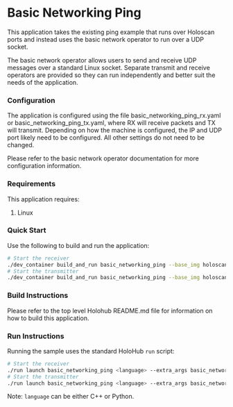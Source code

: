 # Basic Networking Ping

This application takes the existing ping example that runs over Holoscan ports and instead uses the basic
network operator to run over a UDP socket.

The basic network operator allows users to send and receive UDP messages over a standard Linux socket.
Separate transmit and receive operators are provided so they can run independently and better suit
the needs of the application.

### Configuration

The application is configured using the file basic_networking_ping_rx.yaml or basic_networking_ping_tx.yaml,
where RX will receive packets and TX will transmit. Depending on how the machine is configured, the IP and
UDP port likely need to be configured. All other settings do not need to be changed.

Please refer to the basic network operator documentation for more configuration information.

### Requirements

This application requires:
1. Linux

### Quick Start

Use the following to build and run the application:

```bash
# Start the receiver
./dev_container build_and_run basic_networking_ping --base_img holoscan-dev-container:main --language <cpp|python> --run_args basic_networking_ping_rx.yaml
# Start the transmitter
./dev_container build_and_run basic_networking_ping --base_img holoscan-dev-container:main --language <cpp|python> --run_args basic_networking_ping_tx.yaml
```


### Build Instructions

Please refer to the top level Holohub README.md file for information on how to build this application.

### Run Instructions

Running the sample uses the standard HoloHub `run` script:


```bash
# Start the receiver
./run launch basic_networking_ping <language> --extra_args basic_networking_ping_rx.yaml
# Start the transmitter
./run launch basic_networking_ping <language> --extra_args basic_networking_ping_tx.yaml
```

Note: `language`  can be either C++ or Python.
